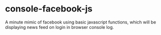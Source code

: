 # console-facebook-js
A minute mimic of facebook using basic javascript functions, which will be displaying news feed on login in browser console log.
